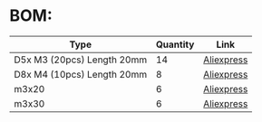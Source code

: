 # BOM:
| Type | Quantity | Link |
| --- | --- | --- |
| D5x M3 (20pcs) Length 20mm | 14 | [Aliexpress](https://www.aliexpress.us/item/3256805776299657.html) |
| D8x M4 (10pcs) Length 20mm | 8 | [Aliexpress](https://www.aliexpress.us/item/3256805776299657.html) |
| m3x20 | 6 | [Aliexpress](https://www.aliexpress.us/item/2251832625574286.html) |
| m3x30 | 6 | [Aliexpress](https://www.aliexpress.us/item/2251832625574286.html) |
